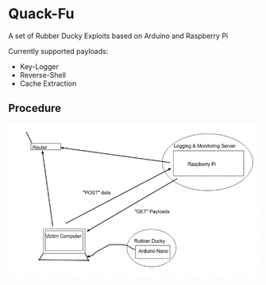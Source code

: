# Quack-Fu
A set of Rubber Ducky Exploits based on Arduino and Raspberry Pi

Currently supported payloads:

* Key-Logger
* Reverse-Shell
* Cache Extraction

## Procedure
![image of procedure](./Images/procedure.png)